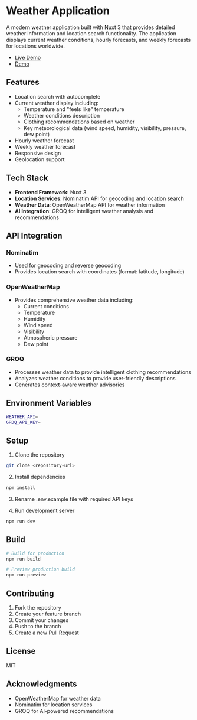 # Weather Application

A modern weather application built with Nuxt 3 that provides detailed weather information and location search functionality. The application displays current weather conditions, hourly forecasts, and weekly forecasts for locations worldwide.

- [Live Demo](https://weather-app-ten-gules-59.vercel.app/)
- [Demo](https://drive.google.com/file/d/1ILV3OU4s50k72MOoHeGx43v6J6aC6HGd/view?usp=sharing)

## Features

- Location search with autocomplete
- Current weather display including:
  - Temperature and "feels like" temperature
  - Weather conditions description
  - Clothing recommendations based on weather
  - Key meteorological data (wind speed, humidity, visibility, pressure, dew point)
- Hourly weather forecast
- Weekly weather forecast
- Responsive design
- Geolocation support

## Tech Stack

- **Frontend Framework**: Nuxt 3
- **Location Services**: Nominatim API for geocoding and location search
- **Weather Data**: OpenWeatherMap API for weather information
- **AI Integration**: GROQ for intelligent weather analysis and recommendations

## API Integration

### Nominatim
- Used for geocoding and reverse geocoding
- Provides location search with coordinates (format: latitude, longitude)

### OpenWeatherMap
- Provides comprehensive weather data including:
  - Current conditions
  - Temperature
  - Humidity
  - Wind speed
  - Visibility
  - Atmospheric pressure
  - Dew point

### GROQ
- Processes weather data to provide intelligent clothing recommendations
- Analyzes weather conditions to provide user-friendly descriptions
- Generates context-aware weather advisories

## Environment Variables

```bash
WEATHER_API=
GROQ_API_KEY=
```

## Setup

1. Clone the repository
```bash
git clone <repository-url>
```

2. Install dependencies
```bash
npm install
```

3. Rename .env.example file with required API keys

4. Run development server
```bash
npm run dev
```

## Build

```bash
# Build for production
npm run build

# Preview production build
npm run preview
```

## Contributing

1. Fork the repository
2. Create your feature branch
3. Commit your changes
4. Push to the branch
5. Create a new Pull Request

## License

MIT

## Acknowledgments

- OpenWeatherMap for weather data
- Nominatim for location services
- GROQ for AI-powered recommendations